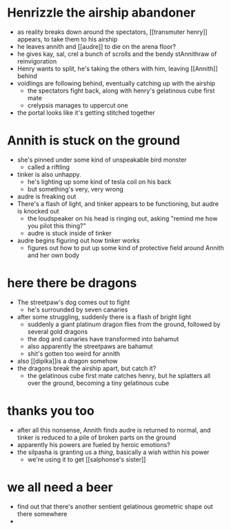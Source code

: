 # Henrizzle the airship abandoner
- as reality breaks down around the spectators, [[transmuter henry]] appears, to take them to his airship
- he leaves annith and [[audre]] to die on the arena floor?
- he gives kay, sal, crel a bunch of scrolls and the bendy stAnnithraw of reinvigoration
- Henry wants to split, he's taking the others with him, leaving [[Annith]] behind
- voidlings are following behind, eventually catching up with the airship
	- the spectators fight back, along with henry's gelatinous cube first mate
	- crelypsis manages to uppercut one
- the portal looks like it's getting stitched together

# Annith is stuck on the ground
- she's pinned under some kind of unspeakable bird monster
	- called a riftling
- tinker is also unhappy.  
	- he's lighting up some kind of tesla coil on his back 
	- but something's very, very wrong
- audre is freaking out
- There's a flash of light, and tinker appears to be functioning, but audre is knocked out
	- the loudspeaker on his head is ringing out, asking "remind me how you pilot this thing?"
	- audre is stuck inside of tinker
- audre begins figuring out how tinker works
	- figures out how to put up some kind of protective field around Annith and her own body

# here there be dragons
- The streetpaw's dog comes out to fight
	- he's surrounded by seven canaries
- after some struggling, suddenly there is a flash of bright light
	- suddenly a giant platinum dragon flies from the ground, followed by several gold dragons
	- the dog and canaries have transformed into bahamut
	- also apparently the streetpaws are bahamut
	- shit's gotten too weird for annith
- also [[dipika]]is a dragon somehow
- the dragons break the airship apart, but catch it?
	- the gelatinous cube first mate catches henry, but he splatters all over the ground, becoming a tiny gelatinous cube

# thanks you too
- after all this nonsense, Annith finds audre is returned to normal, and tinker is reduced to a pile of broken parts on the ground
- apparently his powers are fueled by heroic emotions?
- the silpasha is granting us a *thing*, basically a wish within his power
	- we're using it to get [[salphonse's sister]]

# we all need a beer
- find out that there's another sentient gelatinous geometric shape out there somewhere
- 